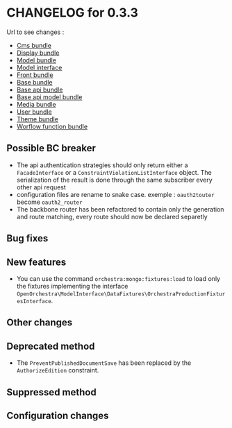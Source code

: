 # CHANGELOG for 0.3.3

Url to see changes : 

 - [Cms bundle](https://github.com/open-orchestra/open-orchestra-cms-bundle/compare/v0.3.2...v0.3.3)
 - [Display bundle](https://github.com/open-orchestra/open-orchestra-display-bundle/compare/v0.3.2...v0.3.3)
 - [Model bundle](https://github.com/open-orchestra/open-orchestra-model-bundle/compare/v0.3.2...v0.3.3)
 - [Model interface](https://github.com/open-orchestra/open-orchestra-model-interface/compare/v0.3.2...v0.3.3)
 - [Front bundle](https://github.com/open-orchestra/open-orchestra-front-bundle/compare/v0.3.2...v0.3.3)
 - [Base bundle](https://github.com/open-orchestra/open-orchestra-base-bundle/compare/v0.3.2...v0.3.3)
 - [Base api bundle](https://github.com/open-orchestra/open-orchestra-base-api-bundle/compare/v0.3.2...v0.3.3)
 - [Base api model bundle](https://github.com/open-orchestra/open-orchestra-base-api-mongo-model-bundle/compare/v0.3.2...v0.3.3)
 - [Media bundle](https://github.com/open-orchestra/open-orchestra-media-bundle/compare/v0.3.2...v0.3.3)
 - [User bundle](https://github.com/open-orchestra/open-orchestra-user-bundle/compare/v0.3.2...v0.3.3)
 - [Theme bundle](https://github.com/open-orchestra/open-orchestra-theme-bundle/compare/v0.3.2...v0.3.3)
 - [Worflow function bundle](https://github.com/open-orchestra/open-orchestra-worflow-function-bundle/compare/v0.3.2...v0.3.3)

## Possible BC breaker

 - The api authentication strategies should only return either a `FacadeInterface` or a `ConstraintViolationListInterface` object.
   The serialization of the result is done through the same subscriber every other api request
- configuration files are rename to snake case. exemple : ``oauth2touter`` become ``oauth2_router``
- The backbone router has been refactored to contain only the generation and route matching, every
  route should now be declared separetly

## Bug fixes

## New features

 - You can use the command `orchestra:mongo:fixtures:load` to load only the fixtures implementing the
   interface `OpenOrchestra\ModelInterface\DataFixtures\OrchestraProductionFixturesInterface`.

## Other changes

## Deprecated method

 - The `PreventPublishedDocumentSave` has been replaced by the `AuthorizeEdition` constraint.

## Suppressed method

## Configuration changes
